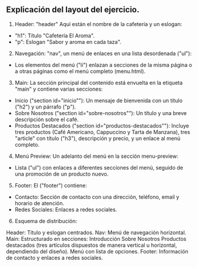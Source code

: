 ## Explicación del layout del ejercicio.

1. Header: "header" Aquí están el nombre de la cafetería y un eslogan:

* "h1": Título "Cafetería El Aroma".
* "p": Eslogan "Sabor y aroma en cada taza".


2. Navegación: "nav", un menú de enlaces en una lista desordenada ("ul"):

* Los elementos del menú ("li") enlazan a secciones de la misma página o a otras páginas como el menú completo (menu.html).


3. Main: La sección principal del contenido está envuelta en la etiqueta "main" y contiene varias secciones:

* Inicio ("section id="inicio""): Un mensaje de bienvenida con un título ("h2") y un párrafo ("p").
* Sobre Nosotros ("section id="sobre-nosotros""): Un título y una breve descripción sobre el café.
* Productos Destacados ("section id="productos-destacados""): Incluye tres productos (Café Americano, Cappuccino y Tarta de Manzana), tres "article" con título ("h3"), descripción y precio, y un enlace al menú completo.


4. Menú Preview: Un adelanto del menú en la sección menu-preview:

* Lista ("ul") con enlaces a diferentes secciones del menú, seguido de una promoción de un producto nuevo.


5. Footer: El ("footer") contiene:

* Contacto: Sección de contacto con una dirección, teléfono, email y horario de atención.
* Redes Sociales: Enlaces a redes sociales.


6. Esquema de distribución:

Header: Título y eslogan centrados.
Nav: Menú de navegación horizontal.
Main: Estructurado en secciones:
Introducción
Sobre Nosotros
Productos destacados (tres artículos dispuestos de manera vertical u horizontal, dependiendo del diseño).
Menú con lista de opciones.
Footer: Información de contacto y enlaces a redes sociales.